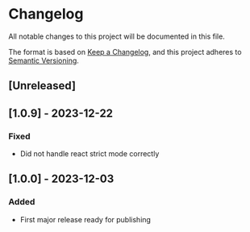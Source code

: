 # Changelog

All notable changes to this project will be documented in this file.

The format is based on [Keep a Changelog](https://keepachangelog.com/en/1.0.0/),
and this project adheres to [Semantic Versioning](https://semver.org/spec/v2.0.0.html).

## [Unreleased]

## [1.0.9] - 2023-12-22

### Fixed

- Did not handle react strict mode correctly 

## [1.0.0] - 2023-12-03

### Added

- First major release ready for publishing

